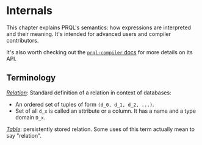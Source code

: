 # Internals

This chapter explains PRQL's semantics: how expressions are interpreted and
their meaning. It's intended for advanced users and compiler contributors.

It's also worth checking out the
[`prql-compiler` docs](https://docs.rs/prql-compiler/latest/prql_compiler/) for
more details on its API.

## Terminology

[_Relation_](<https://en.wikipedia.org/wiki/Relation_(database)>): Standard
definition of a relation in context of databases:

- An ordered set of tuples of form `(d_0, d_1, d_2, ...)`.
- Set of all `d_x` is called an attribute or a column. It has a name and a type
  domain `D_x`.

[_Table_](<https://en.wikipedia.org/wiki/Table_(database)#Tables_versus_relations>):
persistently stored relation. Some uses of this term actually mean to say
"relation".
